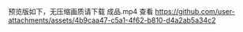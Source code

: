 预览版如下，无压缩画质请下载 成品.mp4 查看
https://github.com/user-attachments/assets/4b9caa47-c5a1-4f62-b810-d4a2ab5a34c2
